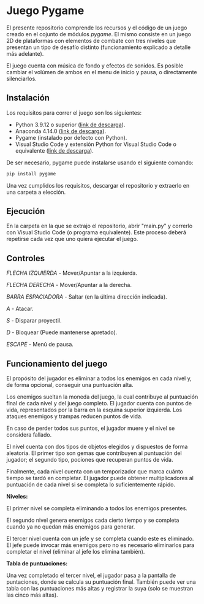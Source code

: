# Juego Pygame

El presente repositorio comprende los recursos y el código de un juego creado en el cojunto de módulos *pygame*. El mismo consiste en un juego 2D de plataformas con 
elementos de combate con tres niveles que presentan un tipo de desafío distinto (funcionamiento explicado a detalle más adelante).

El juego cuenta con música de fondo y efectos de sonidos. Es posible cambiar el volúmen de ambos en el menu de inicio y pausa, o directamente silenciarlos.

## Instalación

Los requisitos para correr el juego son los siguientes:

 - Python 3.9.12 o superior ([link de descarga](https://www.python.org/downloads/)).
 - Anaconda 4.14.0 ([link de descarga](https://www.anaconda.com/)).
 - Pygame (instalado por defecto con Python).
 - Visual Studio Code y extensión Python for Visual Studio Code o equivalente ([link de descarga](https://code.visualstudio.com/)).
 
De ser necesario, pygame puede instalarse usando el siguiente comando:

```bash
pip install pygame
```

Una vez cumplidos los requisitos, descargar el repositorio y extraerlo en una carpeta a elección.

## Ejecución

En la carpeta en la que se extrajo el repositorio, abrir "main.py" y correrlo con Visual Studio Code (o programa equivalente). Este proceso deberá repetirse cada 
vez que uno quiera ejecutar el juego.

## Controles

*FLECHA IZQUIERDA* - Mover/Apuntar a la izquierda. 

*FLECHA DERECHA* - Mover/Apuntar a la derecha.

*BARRA ESPACIADORA* - Saltar (en la última dirección indicada).

*A* - Atacar.

*S* - Disparar proyectil.

*D* - Bloquear (Puede mantenerse apretado).

*ESCAPE* - Menú de pausa.

## Funcionamiento del juego

El propósito del jugador es eliminar a todos los enemigos en cada nivel y, de forma opcional, conseguir una puntuación alta.

Los enemigos sueltan la moneda del juego, la cual contribuye al puntuación final de cada nivel y del juego completo.
El jugador cuenta con puntos de vida, representados por la barra en la esquina superior izquierda. Los ataques enemigos y trampas reducen puntos de vida.

En caso de perder todos sus puntos, el jugador muere y el nivel se considera fallado.

El nivel cuenta con dos tipos de objetos elegidos y dispuestos de forma aleatoria. El primer tipo son gemas que contribuyen al puntuación del jugador; 
el segundo tipo, pociones que recuperan puntos de vida.

Finalmente, cada nivel cuenta con un temporizador que marca cuánto tiempo se tardó en completar. 
El jugador puede obtener multiplicadores al puntuación de cada nivel si se completa lo suficientemente rápido.

**Niveles:**

El primer nivel se completa eliminando a todos los enemigos presentes.

El segundo nivel genera enemigos cada cierto tiempo y se completa cuando ya no quedan más enemigos para generar.

El tercer nivel cuenta con un jefe y se completa cuando este es eliminado. El jefe puede invocar más enemigos pero no es necesario eliminarlos para completar el nivel 
(eliminar al jefe los elimina también).

**Tabla de puntuaciones:**

Una vez completado el tercer nivel, el jugador pasa a la pantalla de puntaciones, donde se calcula su puntuación final. También puede ver una tabla con las puntuaciones 
más altas y registrar la suya (solo se muestran las cinco más altas).
